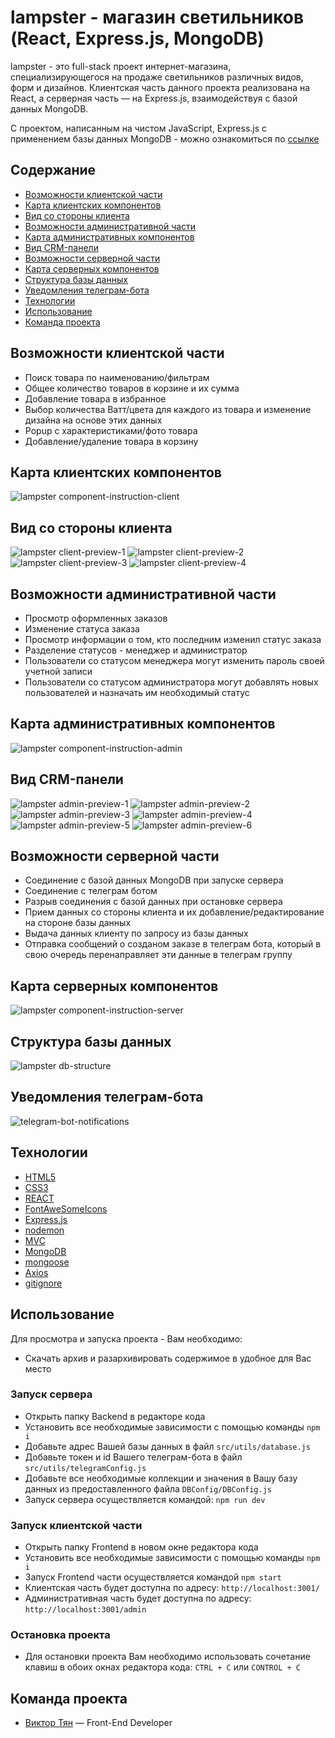 # lampster - магазин светильников (React, Express.js, MongoDB)

lampster - это full-stack проект интернет-магазина, специализирующегося на продаже светильников различных видов, форм и дизайнов.
Клиентская часть данного проекта реализована на React, а серверная часть — на Express.js, взаимодействуя с базой данных MongoDB.

С проектом, написанным на чистом JavaScript, Express.js с применением базы данных MongoDB - можно ознакомиться
по [ссылке](https://github.com/vityan99/lampster-fullstack)

## Содержание

- [Возможности клиентской части](#возможности-клиентской-части)
- [Карта клиентских компонентов](#карта-клиентских-компонентов)
- [Вид со стороны клиента](#вид-со-стороны-клиента)
- [Возможности административной части](#возможности-административной-части)
- [Карта административных компонентов](#карта-административных-компонентов)
- [Вид CRM-панели](#вид-crm-панели)
- [Возможности серверной части](#возможности-серверной-части)
- [Карта серверных компонентов](#карта-серверных-компонентов)
- [Структура базы данных](#структура-базы-данных)
- [Уведомления телеграм-бота](#уведомления-телеграм-бота)
- [Технологии](#технологии)
- [Использование](#использование)
- [Команда проекта](#команда-проекта)

## Возможности клиентской части

- Поиск товара по наименованию/фильтрам
- Общее количество товаров в корзине и их сумма
- Добавление товара в избранное
- Выбор количества Ватт/цвета для каждого из товара и изменение дизайна на основе этих данных
- Popup с характеристиками/фото товара
- Добавление/удаление товара в корзину

## Карта клиентских компонентов

![lampster component-instruction-client](https://github.com/vityan99/lampster-react-fullstack/blob/main/preview/client/client-components.jpg)

## Вид со стороны клиента

![lampster client-preview-1](https://github.com/vityan99/lampster-react-fullstack/blob/main/preview/client/client-preview-1.png)
![lampster client-preview-2](https://github.com/vityan99/lampster-react-fullstack/blob/main/preview/client/client-preview-2.png)
![lampster client-preview-3](https://github.com/vityan99/lampster-react-fullstack/blob/main/preview/client/client-preview-3.png)
![lampster client-preview-4](https://github.com/vityan99/lampster-react-fullstack/blob/main/preview/client/client-preview-4.png)

## Возможности административной части

- Просмотр оформленных заказов
- Изменение статуса заказа
- Просмотр информации о том, кто последним изменил статус заказа
- Разделение статусов - менеджер и администратор
- Пользователи со статусом менеджера могут изменить пароль своей учетной записи
- Пользователи со статусом администратора могут добавлять новых пользователей и назначать им необходимый статус

## Карта административных компонентов

![lampster component-instruction-admin](https://github.com/vityan99/lampster-react-fullstack/blob/main/preview/admin/admin-components.jpg)

## Вид CRM-панели

![lampster admin-preview-1](https://github.com/vityan99/lampster-react-fullstack/blob/main/preview/admin/admin-preview-1.png)
![lampster admin-preview-2](https://github.com/vityan99/lampster-react-fullstack/blob/main/preview/admin/admin-preview-2.png)
![lampster admin-preview-3](https://github.com/vityan99/lampster-react-fullstack/blob/main/preview/admin/admin-preview-3.png)
![lampster admin-preview-4](https://github.com/vityan99/lampster-react-fullstack/blob/main/preview/admin/admin-preview-4.png)
![lampster admin-preview-5](https://github.com/vityan99/lampster-react-fullstack/blob/main/preview/admin/admin-preview-5.png)
![lampster admin-preview-6](https://github.com/vityan99/lampster-react-fullstack/blob/main/preview/admin/admin-preview-6.png)

## Возможности серверной части

- Соединение с базой данных MongoDB при запуске сервера
- Соединение с телеграм ботом
- Разрыв соединения с базой данных при остановке сервера
- Прием данных со стороны клиента и их добавление/редактирование на стороне базы данных
- Выдача данных клиенту по запросу из базы данных
- Отправка сообщений о созданом заказе в телеграм бота, который в свою очередь перенаправляет эти данные в телеграм группу

## Карта серверных компонентов

![lampster component-instruction-server](https://github.com/vityan99/lampster-react-fullstack/blob/main/preview/server/server-components.jpg)

## Структура базы данных

![lampster db-structure](https://github.com/vityan99/lampster-react-fullstack/blob/main/preview/database/db-structure.jpg)

## Уведомления телеграм-бота

![telegram-bot-notifications](https://github.com/vityan99/lampster-react-fullstack/blob/main/preview/telegram/telegram-bot-preview.png)

## Технологии

- [HTML5](https://html.com/html5/)
- [CSS3](https://www.w3schools.com/W3CSS/)
- [REACT](https://reactdev.ru/)
- [FontAweSomeIcons](https://fontawesome.com/)
- [Express.js](https://expressjs.com/ru/)
- [nodemon](https://www.npmjs.com/package/nodemon)
- [MVC](https://habr.com/ru/articles/192256/)
- [MongoDB](https://www.mongodb.com/)
- [mongoose](https://mongoosejs.com/)
- [Axios](https://axios-http.com/)
- [gitignore](https://docs.gitignore.io/)

## Использование

Для просмотра и запуска проекта - Вам необходимо:

- Скачать архив и разархивировать содержимое в удобное для Вас место

### Запуск сервера

- Открыть папку Backend в редакторе кода
- Установить все необходимые зависимости с помощью команды `npm i`
- Добавьте адрес Вашей базы данных в файл `src/utils/database.js`
- Добавьте токен и id Вашего телеграм-бота в файл `src/utils/telegramConfig.js`
- Добавьте все необходимые коллекции и значения в Вашу базу данных из предоставленного файла `DBConfig/DBConfig.js`
- Запуск сервера осуществляется командой: `npm run dev`

### Запуск клиентской части

- Открыть папку Frontend в новом окне редактора кода
- Установить все необходимые зависимости с помощью команды `npm i`
- Запуск Frontend части осуществляется командой `npm start`
- Клиентская часть будет доступна по адресу: `http://localhost:3001/`
- Административная часть будет доступна по адресу: `http://localhost:3001/admin`

### Остановка проекта

- Для остановки проекта Вам необходимо использовать сочетание клавиш в обоих окнах редактора кода: `CTRL + C` или `CONTROL + C`

## Команда проекта

- [Виктор Тян](https://t.me/vityan00) — Front-End Developer
